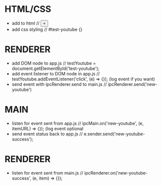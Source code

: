 # HTML/CSS
- add to html //         <button id="test-youtube">+</button>
- add css styling // #test-youtube {}

# RENDERER 
- add DOM node to app.js // testYoutube = document.getElementById('test-youtube');
- add event listener to DOM node in app.js // testYoutube.addEventListener('click', (e) => {}); (log event if you want)
- send event with ipcRenderer.send to main.js //     ipcRenderer.send('new-youtube')

# MAIN
- listen for event sent from app.js // ipcMain.on('new-youtube', (e, itemURL) => {});  (log event optional
- send event status back to app.js //  e.sender.send('new-youtube-success');

# RENDERER
- listen for event sent from main.js // ipcRenderer.on('new-youtube-success', (e, item) => {});
